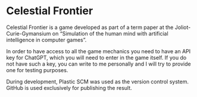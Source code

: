 # Celestial Frontier
Celestial Frontier is a game developed as part of a term paper at the Joliot-Curie-Gymansium on “Simulation of the human mind with artificial intelligence in computer games”.
 
In order to have access to all the game mechanics you need to have an API key for ChatGPT, which you will need to enter in the game itself. If you do not have such a key, you can write to me personally and I will try to provide one for testing purposes.
 
 During development, Plastic SCM was used as the version control system. GitHub is used exclusively for publishing the result.
